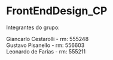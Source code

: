# FrontEndDesign_CP

Integrantes do grupo: 

Giancarlo Cestarolli - rm: 555248 <br>
Gustavo Pisanello - rm: 556603 <br>
Leonardo de Farias - rm: 555211 <br>
